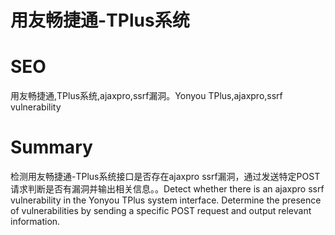 # 用友畅捷通-TPlus系统
# SEO
用友畅捷通,TPlus系统,ajaxpro,ssrf漏洞。Yonyou TPlus,ajaxpro,ssrf vulnerability
# Summary
检测用友畅捷通-TPlus系统接口是否存在ajaxpro ssrf漏洞，通过发送特定POST请求判断是否有漏洞并输出相关信息。。Detect whether there is an ajaxpro ssrf vulnerability in the Yonyou TPlus system interface. Determine the presence of vulnerabilities by sending a specific POST request and output relevant information.
